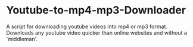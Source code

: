 # Youtube-to-mp4-mp3-Downloader
A script for downloading youtube videos into mp4 or mp3 format. Downloads any youtube video quicker than online websites and without a 'middleman'.
